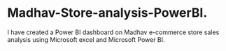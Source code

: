 # Madhav-Store-analysis-PowerBI.
I have created a Power BI dashboard on Madhav e-commerce store sales analysis using Microsoft excel and Microsoft Power BI.

